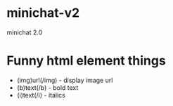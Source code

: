 # minichat-v2
minichat 2.0

# Funny html element things
- (img)url(/img) - display image url
- (b)text(/b) - bold text
- (i)text(/i) - italics
